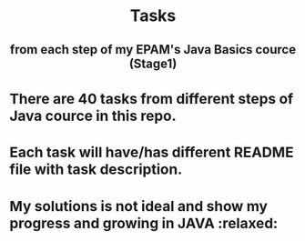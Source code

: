 <!DOCTYPE html>
 <html>
  <head>
    <meta charset="utf-8">
  </head>
  <body>
  <h1 align="center">Tasks</h1>
  <h2 align="center">from each step of my EPAM's Java Basics cource (Stage1)<h2>
  <dr>
  <dr>
  <dr>
  <p><h3 align="left">There are 40 tasks from different steps of Java cource in this repo. </h3></p>
  <p><h3 align="left">Each task will have/has different README file with task description.</h3></p>
  <p><h3 align="left">My solutions is not ideal and show my progress and growing in JAVA :relaxed:</h3></p>
  </body>
 </html>
